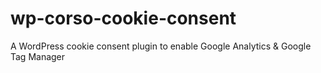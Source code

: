 # wp-corso-cookie-consent
A WordPress cookie consent plugin to enable Google Analytics &amp; Google Tag Manager
